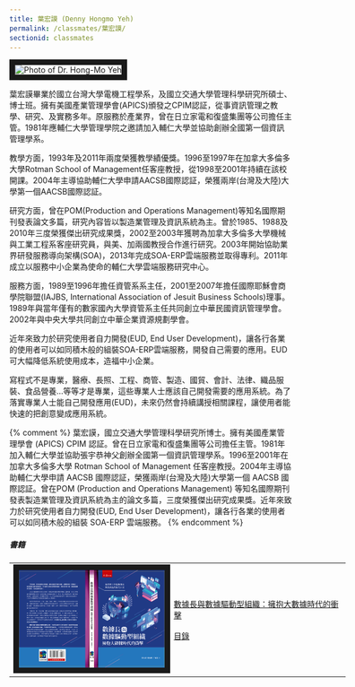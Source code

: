 ```yaml
---
title: 葉宏謨 (Denny Hongmo Yeh)
permalink: /classmates/葉宏謨/
sectionid: classmates
---
```


<img src="/img/classmate_DannyYeh.png"
     alt="Photo of Dr. Hong-Mo Yeh"
     width="122" border="10" />

葉宏謨畢業於國立台灣大學電機工程學系，及國立交通大學管理科學研究所碩士、博士班。擁有美國產業管理學會(APICS)頒發之CPIM認証，從事資訊管理之教學、研究、及實務多年。原服務於產業界，曾在日立家電和復盛集團等公司擔任主管。1981年應輔仁大學管理學院之邀請加入輔仁大學並協助創辦全國第一個資訊管理學系。

教學方面，1993年及2011年兩度榮獲教學績優獎。1996至1997年在加拿大多倫多大學Rotman School of Management任客座教授，從1998至2001年持續在該校開課。2004年主導協助輔仁大學申請AACSB國際認証，榮獲兩岸(台灣及大陸)大學第一個AACSB國際認証。

研究方面，曾在POM(Production and Operations Management)等知名國際期刊發表論文多篇，研究內容皆以製造業管理及資訊系統為主。曾於1985、1988及2010年三度榮獲傑出研究成果獎，2002至2003年獲聘為加拿大多倫多大學機械與工業工程系客座研究員，與美、加兩國教授合作進行研究。2003年開始協助業界研發服務導向架構(SOA)，2013年完成SOA-ERP雲端服務並取得專利。2011年成立以服務中小企業為使命的輔仁大學雲端服務研究中心。

服務方面，1989至1996年擔任資管系系主任，2001至2007年擔任國際耶穌會商學院聯盟(IAJBS, International Association of Jesuit Business Schools)理事。1989年與當年僅有的數家國內大學資管系主任共同創立中華民國資訊管理學會。2002年與中央大學共同創立中華企業資源規劃學會。

近年來致力於研究使用者自力開發(EUD, End User Development)，讓各行各業的使用者可以如同積木般的組裝SOA-ERP雲端服務，開發自己需要的應用。EUD可大幅降低系統使用成本，造福中小企業。

寫程式不是專業，醫療、長照、工程、商管、製造、國貿、會計、法律、織品服裝、食品營養…等等才是專業，這些專業人士應該自己開發需要的應用系統。為了落實專業人士能自己開發應用(EUD)，未來仍然會持續講授相關課程，讓使用者能快速的把創意變成應用系統。

{% comment %}
葉宏謨，國立交通大學管理科學研究所博士。擁有美國產業管理學會 (APICS) CPIM 認証。曾在日立家電和復盛集團等公司擔任主管。1981年加入輔仁大學並協助張宇恭神父創辦全國第一個資訊管理學系。1996至2001年在加拿大多倫多大學 Rotman School of Management 任客座教授。2004年主導協助輔仁大學申請 AACSB 國際認証，榮獲兩岸(台灣及大陸)大學第一個 AACSB 國際認証。曾在POM (Production and Operations Management) 等知名國際期刊發表製造業管理及資訊系統為主的論文多篇，三度榮獲傑出研究成果獎。近年來致力於研究使用者自力開發(EUD, End User Development)，讓各行各業的使用者可以如同積木般的組裝 SOA-ERP 雲端服務。
{% endcomment %}

##### 書籍

<table style="width: 600px">
  <tr>
   <td>
   <img src="/img/book_cdo.jpg"
        alt="Photo of CDO Book"
        width="260" border="10" />
   </td>
   <td class="photo-text">
     <a href="https://www.wunan.com.tw/bookdetail?NO=15643">數據長與數據驅動型組織：擁抱大數據時代的衝擊</a><br /><br />
     <a href="/files/CDO_book_chapters.pdf">目錄</a>
   </td>
  </tr>
</table>
